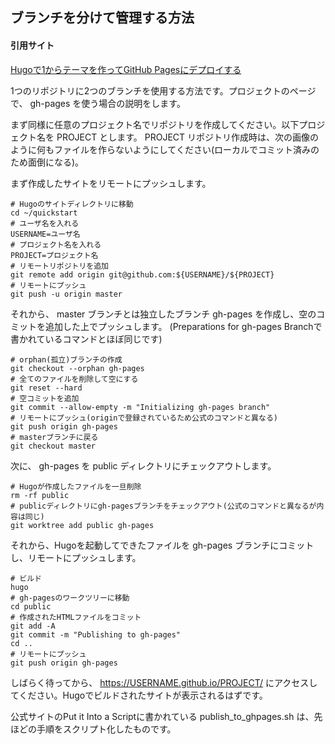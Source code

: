 ## ブランチを分けて管理する方法
#### 引用サイト
[Hugoで1からテーマを作ってGitHub Pagesにデプロイする](https://www.membersedge.co.jp/blog/create-hugo-theme-and-deploy-to-github-pages/)

1つのリポジトリに2つのブランチを使用する方法です。プロジェクトのページで、 gh-pages を使う場合の説明をします。


まず同様に任意のプロジェクト名でリポジトリを作成してください。以下プロジェクト名を PROJECT とします。
PROJECT リポジトリ作成時は、次の画像のように何もファイルを作らないようにしてください(ローカルでコミット済みのため面倒になる)。


まず作成したサイトをリモートにプッシュします。
```
# Hugoのサイトディレクトリに移動
cd ~/quickstart
# ユーザ名を入れる
USERNAME=ユーザ名
# プロジェクト名を入れる
PROJECT=プロジェクト名
# リモートリポジトリを追加
git remote add origin git@github.com:${USERNAME}/${PROJECT}
# リモートにプッシュ
git push -u origin master
```
それから、 master ブランチとは独立したブランチ gh-pages を作成し、空のコミットを追加した上でプッシュします。
(Preparations for gh-pages Branchで書かれているコマンドとほぼ同じです)

```
# orphan(孤立)ブランチの作成
git checkout --orphan gh-pages
# 全てのファイルを削除して空にする
git reset --hard
# 空コミットを追加
git commit --allow-empty -m "Initializing gh-pages branch"
# リモートにプッシュ(originで登録されているため公式のコマンドと異なる)
git push origin gh-pages
# masterブランチに戻る
git checkout master
```
次に、 gh-pages を public ディレクトリにチェックアウトします。

```
# Hugoが作成したファイルを一旦削除
rm -rf public
# publicディレクトリにgh-pagesブランチをチェックアウト(公式のコマンドと異なるが内容は同じ)
git worktree add public gh-pages
```

それから、Hugoを起動してできたファイルを gh-pages ブランチにコミットし、リモートにプッシュします。

```
# ビルド
hugo
# gh-pagesのワークツリーに移動
cd public
# 作成されたHTMLファイルをコミット
git add -A
git commit -m "Publishing to gh-pages"
cd ..
# リモートにプッシュ
git push origin gh-pages
```

しばらく待ってから、 https://USERNAME.github.io/PROJECT/ にアクセスしてください。Hugoでビルドされたサイトが表示されるはずです。

公式サイトのPut it Into a Scriptに書かれている publish_to_ghpages.sh は、先ほどの手順をスクリプト化したものです。

